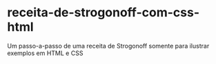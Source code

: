# receita-de-strogonoff-com-css-html
Um passo-a-passo de uma receita de Strogonoff somente para ilustrar exemplos em HTML e CSS
